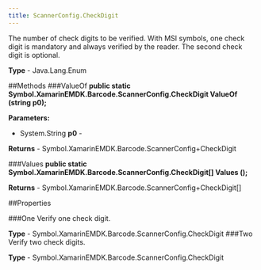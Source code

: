 ```yaml
---
title: ScannerConfig.CheckDigit
---
```

The number of check digits to be verified. With MSI symbols, one check digit is mandatory and always verified by the reader. The second check digit is optional.

**Type** - Java.Lang.Enum

##Methods
###ValueOf
**public static Symbol.XamarinEMDK.Barcode.ScannerConfig.CheckDigit ValueOf (string p0);**


        

**Parameters:** 

* System.String **p0** - 
        

**Returns** - Symbol.XamarinEMDK.Barcode.ScannerConfig+CheckDigit

###Values
**public static Symbol.XamarinEMDK.Barcode.ScannerConfig.CheckDigit[] Values ();**


        


**Returns** - Symbol.XamarinEMDK.Barcode.ScannerConfig+CheckDigit[]

##Properties

###One
Verify one check digit.

**Type** - Symbol.XamarinEMDK.Barcode.ScannerConfig.CheckDigit
###Two
Verify two check digits.

**Type** - Symbol.XamarinEMDK.Barcode.ScannerConfig.CheckDigit



